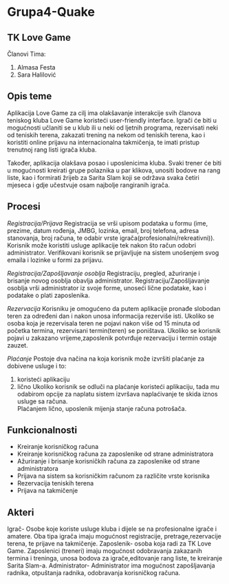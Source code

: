 ﻿# Grupa4-Quake
## TK Love Game

Članovi Tima:
1. Almasa Festa
2. Sara Halilović

## Opis teme

Aplikacija Love Game za cilj ima olakšavanje interakcije svih članova teniskog kluba Love Game koristeći user-friendly
interface. Igrači će biti u mogućnosti učlaniti se u klub ili u neki od ljetnih programa, rezervisati neki od teniskih 
terena, zakazati trening na nekom od teniskih terena, kao i  koristiti online prijavu na internacionalna takmičenja, 
te imati pristup trenutnoj rang listi igrača kluba. 

Također, aplikacija olakšava posao i uposlenicima kluba. Svaki trener će biti u mogućnosti kreirati grupe polaznika u 
par klikova, unositi bodove na rang liste, kao i formirati žrijeb za Sarita Slam koji se održava svaka četiri mjeseca i 
gdje učestvuje osam najbolje rangiranih igrača.

## Procesi

*Registracija/Prijava*
Registracija se vrši upisom podataka u formu (ime, prezime, datum rođenja, JMBG, lozinka, email, broj telefona, adresa stanovanja, 
broj računa, te odabir vrste igrača(profesionalni/rekreativni)). Korisnik može koristiti usluge aplikacije tek nakon što račun odobri 
administrator. Verifikovani korisnik se prijavljuje na sistem unošenjem svog emaila i lozinke u formi za prijavu.

*Registracija/Zapošljavanje osoblja*
Registraciju, pregled, ažuriranje i brisanje novog osoblja obavlja administrator. 
Registraciju/Zapošljavanje osoblja vrši administrator iz svoje forme, unoseći lične podatake, kao i podatake o plati zaposlenika.

*Rezervacija*
Korisniku je omogućeno da putem aplikacije pronađe slobodan teren za određeni dan i nakon unosa informacija rezerviše isti. 
Ukoliko se osoba koja je rezervisala teren ne pojavi nakon više od 15 minuta od početka termina, rezervisani termin(teren) se poništava. 
Ukoliko se korisnik pojavi u zakazano vrijeme,zaposlenik potvrđuje rezervaciju i termin ostaje zauzet.

*Plaćanje*
Postoje dva načina na koja korisnik može izvršiti plaćanje za dobivene usluge i to:
1. koristeći aplikaciju
2. lično
Ukoliko korisnik se odluči na plaćanje koristeći aplikaciju, tada mu odabirom opcije za naplatu sistem izvršava naplaćivanje te skida iznos usluge sa računa.  
Plaćanjem lično, uposlenik mijenja stanje računa potrošača.


## Funkcionalnosti

- Kreiranje korisničkog računa
- Kreiranje korisničkog računa za zaposlenike od strane administratora
- Ažuriranje i brisanje korisničkih računa za zaposlenike od strane administratora
- Prijava na sistem sa korisničkim računom za različite vrste korisnika 
- Rezervacija teniskih terena
- Prijava na takmičenje



## Akteri

Igrač- Osobe koje koriste usluge kluba i dijele se na profesionalne igrače i amatere. Oba tipa igrača imaju mogućnost registracije, pretrage,rezervacije terena, te prijave na takmičenje.
Zaposlenik- osoba koja radi za TK Love Game. Zaposlenici (treneri) imaju mogućnost odobravanja zakazanih termina i treninga, unosa bodova za igrače,editovanje rang liste, te kreiranje Sarita Slam-a.
Administrator- Administrator ima mogućnost zapošljavanja radnika, otpuštanja radnika, odobravanja korisničkog računa.
